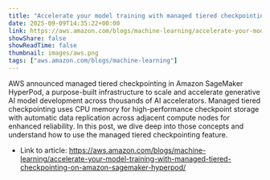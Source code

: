 ```yaml
---
title: "Accelerate your model training with managed tiered checkpointing on Amazon SageMaker HyperPod"
date: 2025-09-09T14:35:22+00:00
link: https://aws.amazon.com/blogs/machine-learning/accelerate-your-model-training-with-managed-tiered-checkpointing-on-amazon-sagemaker-hyperpod/
showShare: false
showReadTime: false
thumbnail: images/aws.png
tags: ["aws.amazon.com/blogs/machine-learning"]
---
```

AWS announced managed tiered checkpointing in Amazon SageMaker HyperPod, a purpose-built infrastructure to scale and accelerate generative AI model development across thousands of AI accelerators. Managed tiered checkpointing uses CPU memory for high-performance checkpoint storage with automatic data replication across adjacent compute nodes for enhanced reliability. In this post, we dive deep into those concepts and understand how to use the managed tiered checkpointing feature.

- Link to article: https://aws.amazon.com/blogs/machine-learning/accelerate-your-model-training-with-managed-tiered-checkpointing-on-amazon-sagemaker-hyperpod/